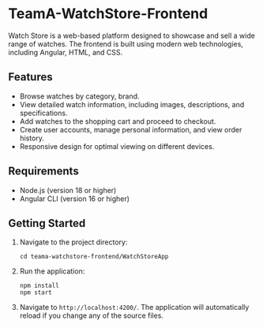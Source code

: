# TeamA-WatchStore-Frontend

Watch Store is a web-based platform designed to showcase and sell a wide range of watches. The frontend is built using modern web technologies, including Angular, HTML, and CSS.

## Features

- Browse watches by category, brand.
- View detailed watch information, including images, descriptions, and specifications.
- Add watches to the shopping cart and proceed to checkout.
- Create user accounts, manage personal information, and view order history.
- Responsive design for optimal viewing on different devices.

## Requirements

- Node.js (version 18 or higher)
- Angular CLI (version 16 or higher)

## Getting Started

1. Navigate to the project directory:

   ```shell
   cd teama-watchstore-frontend/WatchStoreApp
2. Run the application:

   ```shell
   npm install
   npm start

3. Navigate to `http://localhost:4200/`. The application will automatically reload if you change any of the source files.
